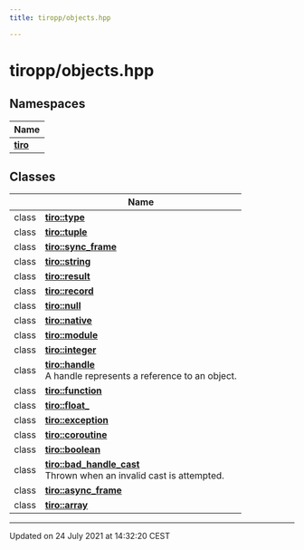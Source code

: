 ```yaml
---
title: tiropp/objects.hpp

---
```


# tiropp/objects.hpp



## Namespaces

| Name           |
| -------------- |
| **[tiro](/docs/api/namespaces/namespacetiro)**  |

## Classes

|                | Name           |
| -------------- | -------------- |
| class | **[tiro::type](/docs/api/classes/classtiro_1_1type)**  |
| class | **[tiro::tuple](/docs/api/classes/classtiro_1_1tuple)**  |
| class | **[tiro::sync_frame](/docs/api/classes/classtiro_1_1sync__frame)**  |
| class | **[tiro::string](/docs/api/classes/classtiro_1_1string)**  |
| class | **[tiro::result](/docs/api/classes/classtiro_1_1result)**  |
| class | **[tiro::record](/docs/api/classes/classtiro_1_1record)**  |
| class | **[tiro::null](/docs/api/classes/classtiro_1_1null)**  |
| class | **[tiro::native](/docs/api/classes/classtiro_1_1native)**  |
| class | **[tiro::module](/docs/api/classes/classtiro_1_1module)**  |
| class | **[tiro::integer](/docs/api/classes/classtiro_1_1integer)**  |
| class | **[tiro::handle](/docs/api/classes/classtiro_1_1handle)** <br>A handle represents a reference to an object.  |
| class | **[tiro::function](/docs/api/classes/classtiro_1_1function)**  |
| class | **[tiro::float_](/docs/api/classes/classtiro_1_1float__)**  |
| class | **[tiro::exception](/docs/api/classes/classtiro_1_1exception)**  |
| class | **[tiro::coroutine](/docs/api/classes/classtiro_1_1coroutine)**  |
| class | **[tiro::boolean](/docs/api/classes/classtiro_1_1boolean)**  |
| class | **[tiro::bad_handle_cast](/docs/api/classes/classtiro_1_1bad__handle__cast)** <br>Thrown when an invalid cast is attempted.  |
| class | **[tiro::async_frame](/docs/api/classes/classtiro_1_1async__frame)**  |
| class | **[tiro::array](/docs/api/classes/classtiro_1_1array)**  |






-------------------------------

Updated on 24 July 2021 at 14:32:20 CEST
